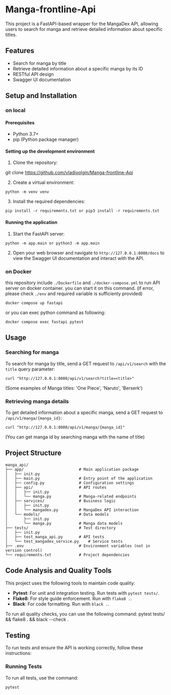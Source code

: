 # Manga-frontline-Api

This project is a FastAPI-based wrapper for the MangaDex API, allowing users to search for manga and retrieve detailed information about specific titles.

## Features

- Search for manga by title
- Retrieve detailed information about a specific manga by its ID
- RESTful API design
- Swagger UI documentation

## Setup and Installation

### on local

#### Prerequisites

- Python 3.7+
- pip (Python package manager)

#### Setting up the development environment

1. Clone the repository:

git clone https://github.com/vladivolgin/Manga-frontline-Api


2. Create a virtual environment:
```
python -m venv venv
```
3. Install the required dependencies:
```
pip install -r requirements.txt or pip3 install -r requirements.txt
```
#### Running the application

1. Start the FastAPI server:
```
python -m app.main or python3 -m app.main
```
2. Open your web browser and navigate to `http://127.0.0.1:8000/docs` to view the Swagger UI documentation and interact with the API.

### on Docker

this repository include `./Dockerfile` and `./docker-compose.yml` to run API server on docker container. you can start it on this command.
(if error, please check `./env` and required variable is sufficienty provided)

```
docker compose up fastapi
```

or you can exec python command as following:

```
docker compose exec fastapi pytest
```


## Usage

### Searching for manga

To search for manga by title, send a GET request to `/api/v1/search` with the `title` query parameter:
```
curl "http://127.0.0.1:8000/api/v1/search?title=<title>"
```
(Some examples of Manga titles: 'One Piece', 'Naruto', 'Berserk')

### Retrieving manga details

To get detailed information about a specific manga, send a GET request to `/api/v1/manga/{manga_id}`:
```
curl "http://127.0.0.1:8000/api/v1/manga/{manga_id}"
```
 (You can get manga id by searching manga with the name of title)

## Project Structure
```
manga_api/
├── app/                        # Main application package
│   ├── init.py
│   ├── main.py                 # Entry point of the application
│   ├── config.py               # Configuration settings
│   ├── api/                    # API routes
│   │   ├── init.py
│   │   └── manga.py            # Manga-related endpoints
│   ├── services/               # Business logic
│   │   ├── init.py
│   │   └── mangadex.py         # MangaDex API interaction
│   └── models/                 # Data models
│       ├── init.py
│       └── manga.py            # Manga data models
├── tests/                      # Test directory
│   ├── init.py
│   ├── test_manga_api.py       # API tests
│   └── test_mangadex_service.py    # Service tests
├── .env                        # Environment variables (not in version control)
└── requirements.txt            # Project dependencies
```

## Code Analysis and Quality Tools

This project uses the following tools to maintain code quality:

- **Pytest**: For unit and integration testing. Run tests with `pytest tests/`.
- **Flake8**: For style guide enforcement. Run with `flake8 .`.
- **Black**: For code formatting. Run with `black .`.

To run all quality checks, you can use the following command:
pytest tests/ && flake8 . && black --check .

## Testing

To run tests and ensure the API is working correctly, follow these instructions:

### Running Tests

To run all tests, use the command:
```
pytest
```

